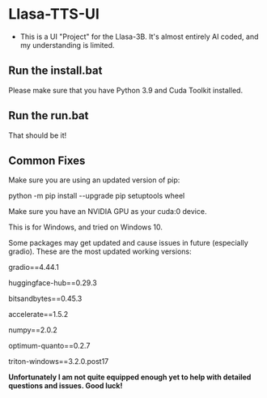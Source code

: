 # Llasa-TTS-UI
- This is a UI "Project" for the Llasa-3B. It's almost entirely AI coded, and my understanding is limited.


## Run the install.bat
Please make sure that you have Python 3.9 and Cuda Toolkit installed.

## Run the run.bat
That should be it!

## Common Fixes
Make sure you are using an updated version of pip:

python -m pip install --upgrade pip setuptools wheel

Make sure you have an NVIDIA GPU as your cuda:0 device.

This is for Windows, and tried on Windows 10.

Some packages may get updated and cause issues in future (especially gradio). These are the most updated working versions:

gradio==4.44.1

huggingface-hub==0.29.3

bitsandbytes==0.45.3

accelerate==1.5.2

numpy==2.0.2

optimum-quanto==0.2.7

triton-windows==3.2.0.post17

**Unfortunately I am not quite equipped enough yet to help with detailed questions and issues. Good luck!**
